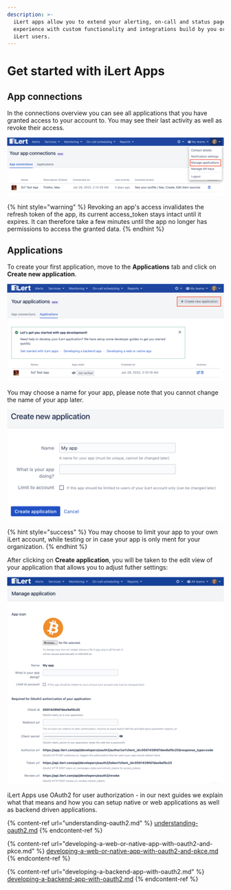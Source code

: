 ```yaml
---
description: >-
  iLert apps allow you to extend your alerting, on-call and status page
  experience with custom functionality and integrations build by you or other
  iLert users.
---
```


# Get started with iLert Apps

## App connections

In the connections overview you can see all applications that you have granted access to your account to. You may see their last activity as well as revoke their access.

![Click on your profile and navigate to Manage applications](<../../.gitbook/assets/image (52).png>)

{% hint style="warning" %}
Revoking an app's access invalidates the refresh token of the app, its current access\_token stays intact until it expires. It can therefore take a few minutes until the app no longer has permissions to access the granted data.
{% endhint %}

## Applications

To create your first application, move to the **Applications** tab and click on **Create new application**.

![](<../../.gitbook/assets/image (51).png>)

You may choose a name for your app, please note that you cannot change the name of your app later.

![](<../../.gitbook/assets/image (58) (1).png>)

{% hint style="success" %}
You may choose to limit your app to your own iLert account, while testing or in case your app is only ment for your organization.
{% endhint %}

After clicking on **Create application**, you will be taken to the edit view of your application that allows you to adjust futher settings:

![](<../../.gitbook/assets/image (48).png>)

iLert Apps use OAuth2 for user authorization - in our next guides we explain what that means and how you can setup native or web applications as well as backend driven applications.

{% content-ref url="understanding-oauth2.md" %}
[understanding-oauth2.md](understanding-oauth2.md)
{% endcontent-ref %}

{% content-ref url="developing-a-web-or-native-app-with-oauth2-and-pkce.md" %}
[developing-a-web-or-native-app-with-oauth2-and-pkce.md](developing-a-web-or-native-app-with-oauth2-and-pkce.md)
{% endcontent-ref %}

{% content-ref url="developing-a-backend-app-with-oauth2.md" %}
[developing-a-backend-app-with-oauth2.md](developing-a-backend-app-with-oauth2.md)
{% endcontent-ref %}
